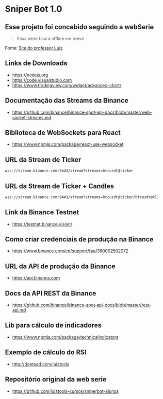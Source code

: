 # Sniper Bot 1.0

## Esse projeto foi concebido seguindo a webSerie

> Essa serie ficará offline em breve

Fonte: [Site do professor Luiz](https://www.luiztools.com.br/sniperbot-1)

## Links de Downloads

- <https://nodejs.org>
- <https://code.visualstudio.com>
- <https://www.tradingview.com/widget/advanced-chart/>

## Documentação das Streams da Binance

- <https://github.com/binance/binance-spot-api-docs/blob/master/web-socket-streams.md>

## Biblioteca de WebSockets para React

- <https://www.npmjs.com/package/react-use-websocket>

## URL da Stream de Ticker

```txt
wss://stream.binance.com:9443/stream?streams=btcusdt@ticker
```

## URL da Stream de Ticker + Candles

```txt
wss://stream.binance.com:9443/stream?streams=btcusdt@ticker/btcusdt@kline_1m
```

## Link da Binance Testnet

- <https://testnet.binance.vision/>

## Como criar credenciais de produção na Binance

- <https://www.binance.com/en/support/faq/360002502072>

## URL da API de produção da Binance

- <https://api.binance.com>

## Docs da API REST da Binance

- <https://github.com/binance/binance-spot-api-docs/blob/master/rest-api.md>

## Lib para cálculo de indicadores

- <https://www.npmjs.com/package/technicalindicators>

## Exemplo de cálculo do RSI

- <http://dontpad.com/luiztools>

## Repositório original da web serie

- <https://github.com/luiztools-cursos/sniperbot-alunos>
